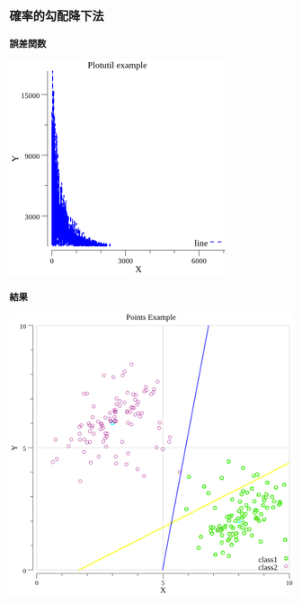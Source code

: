 ## 確率的勾配降下法
### 誤差関数
![](https://github.com/mytheta/sgd/blob/master/points.png)

### 結果
![](https://github.com/mytheta/sgd/blob/master/report.png)